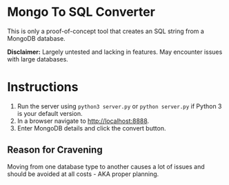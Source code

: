 # Mongo To SQL Converter
This is only a proof-of-concept tool that creates an SQL string from a MongoDB database.

**Disclaimer:** Largely untested and lacking in features. May encounter issues with large databases.

# Instructions
1. Run the server using `python3 server.py` or `python server.py` if Python 3 is your default version.
2. In a browser navigate to [http://localhost:8888](http://localhost:8888).
3. Enter MongoDB details and click the convert button.

## Reason for Cravening
Moving from one database type to another causes a lot of issues and should be avoided at all costs - AKA proper planning.
